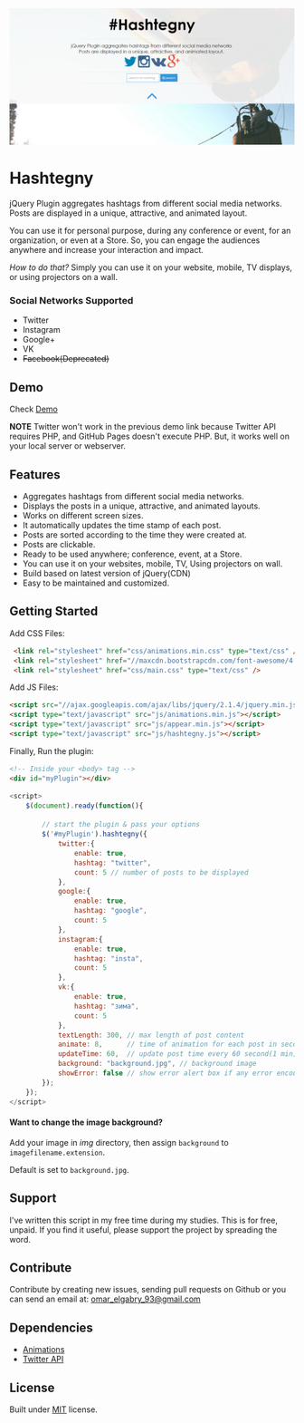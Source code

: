 ![Hashtegny](https://raw.githubusercontent.com/OmarElGabry/Hashtegny/master/img/hashtegny.PNG)

# Hashtegny

jQuery Plugin aggregates hashtags from different social media networks. Posts are displayed in a unique, attractive, and animated layout.

You can use it for personal purpose, during any conference or event, for an organization, or even at a Store. So, you can engage the audiences anywhere and increase your interaction and impact.

_How to do that?_ Simply you can use it on your website, mobile, TV displays, or using projectors on a wall.

### Social Networks Supported
+ Twitter
+ Instagram
+ Google+
+ VK
+ ~~Facebook(Deprecated)~~

## Demo

Check [Demo](http://omarelgabry.github.io/Hashtegny/)

**NOTE**  Twitter won't work in the previous demo link because Twitter API requires PHP, and GitHub Pages doesn't execute PHP. But, it works well on your local server or webserver.

## Features
+ Aggregates hashtags from different social media networks.
+ Displays the posts in a unique, attractive, and animated layouts.
+ Works on different screen sizes.
+ It automatically updates the time stamp of each post.
+ Posts are sorted according to the time they were created at.
+ Posts are clickable.
+ Ready to be used anywhere; conference, event, at a Store.
+ You can use it on your websites, mobile, TV, Using projectors on wall.
+ Build based on latest version of jQuery(CDN)
+ Easy to be maintained and customized.

## Getting Started

Add CSS Files:
```html
 <link rel="stylesheet" href="css/animations.min.css" type="text/css" />
 <link rel="stylesheet" href="//maxcdn.bootstrapcdn.com/font-awesome/4.3.0/css/font-awesome.min.css">
 <link rel="stylesheet" href="css/main.css" type="text/css" />
```

Add JS Files:
```html
<script src="//ajax.googleapis.com/ajax/libs/jquery/2.1.4/jquery.min.js"></script>
<script type="text/javascript" src="js/animations.min.js"></script>
<script type="text/javascript" src="js/appear.min.js"></script>
<script type="text/javascript" src="js/hashtegny.js"></script>
```

Finally, Run the plugin:
```html
<!-- Inside your <body> tag -->
<div id="myPlugin"></div>
```
```js
<script>
	$(document).ready(function(){
	
	    // start the plugin & pass your options
	    $('#myPlugin').hashtegny({
	        twitter:{
	            enable: true,
	            hashtag: "twitter",
	            count: 5 // number of posts to be displayed
	        },
	        google:{
	            enable: true,
	            hashtag: "google",
	            count: 5
	        },
	        instagram:{
	            enable: true,
	            hashtag: "insta",
	            count: 5
	        },
	        vk:{
	            enable: true,
	            hashtag: "зима",
	            count: 5
	        },
	        textLength: 300, // max length of post content
	        animate: 8,		 // time of animation for each post in seconds
	        updateTime: 60,  // update post time every 60 second(1 min)
			background: "background.jpg", // background image
	        showError: false // show error alert box if any error encountered
	    });
	});      
</script>
```
#### Want to change the image background?
Add your image in _img_ directory, then assign ```background``` to ```imagefilename.extension```. 

Default is set to ```background.jpg```.

## Support
I've written this script in my free time during my studies. This is for free, unpaid. If you find it useful, please support the project by spreading the word.

## Contribute <a name="contribute"></a>

Contribute by creating new issues, sending pull requests on Github or you can send an email at: omar_elgabry_93@gmail.com

## Dependencies
+ [Animations](https://github.com/joemottershaw/animations)
+ [Twitter API](https://github.com/J7mbo/twitter-api-php )

## License
Built under [MIT](http://www.opensource.org/licenses/mit-license.php) license.
